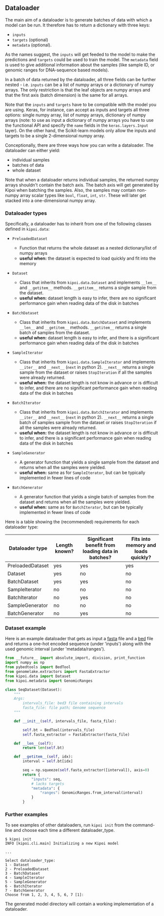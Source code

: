 ## Dataloader

The main aim of a dataloader is to generate batches of data with which a model can be run. It therefore has to return a dictionary with three keys:

- `inputs`
- `targets` (optional)
- `metadata` (optional).

As the names suggest, the `inputs` will get feeded to the model to make the predictions and `targets` could be used to train the model. The `metadata` field is used to give additional information about the samples (like sample ID, or genomic ranges for DNA-sequence based models).

In a batch of data returned by the dataloader, all three fields can be further nested - i.e. `inputs` can be a list of numpy arrays or a dictionary of numpy arrays. The only restriction is that the leaf objects are numpy arrays and that the first axis (batch dimension) is the same for all arrays.

Note that the `inputs` and `targets` have to be compatible with the model you are using. Keras, for instance, can accept as inputs and targets all three options: single numpy array, list of numpy arrays, dictionary of numpy arrays (note: to use as input a dictionary of numpy arrays you have to use the functional API and specify the `name` fields in the `keras.layers.Input` layer). On the other hand, the Scikit-learn models only allow the inputs and targets to be a single 2-dimensional numpy array.

Conceptionally, there are three ways how you can write a dataloader. The dataloader can either yield:

- individual samples
- batches of data
- whole dataset

Note that when a dataloader returns individual samples, the returned numpy arrays shouldn't contain the batch axis. The batch axis will get generated by Kipoi when batching the samples. Also, the samples may contain non-numpy array scalar types like `bool`, `float`, `int`, `str`. These will later get stacked into a one-dimensional numpy array.

### Dataloader types

Specifically, a dataloader has to inherit from one of the following classes defined in `kipoi.data`:

- `PreloadedDataset` 
    - Function that returns the whole dataset as a nested dictionary/list of numpy arrays
    - **useful when:** the dataset is expected to load quickly and fit into the memory


- `Dataset` 
    - Class that inherits from `kipoi.data.Dataset` and implements `__len__` and `__getitem__` methods. `__getitem__` returns a single sample from the dataset.
    - **useful when:** dataset length is easy to infer, there are no significant performance gain when reading data of the disk in batches


- `BatchDataset` 
    - Class that inherits from `kipoi.data.BatchDataset` and implements `__len__` and `__getitem__` methods. `__getitem__` returns a single batch of samples from the dataset.
    - **useful when:** dataset length is easy to infer, and there is a significant performance gain when reading data of the disk in batches


- `SampleIterator` 
    - Class that inherits from `kipoi.data.SampleIterator` and implements `__iter__` and `__next__` (`next` in python 2). `__next__` returns a single sample from the dataset or raises `StopIteration` if all the samples were already returned.
    - **useful when:** the dataset length is not know in advance or is difficult to infer, and there are no significant performance gain when reading data of the disk in batches


- `BatchIterator` 
    - Class that inherits from `kipoi.data.BatchIterator` and implements `__iter__` and `__next__` (`next` in python 2). `__next__` returns a single batch of samples sample from the dataset or raises `StopIteration` if all the samples were already returned.
    - **useful when:** the dataset length is not know in advance or is difficult to infer, and there is a significant performance gain when reading data of the disk in batches


- `SampleGenerator` 
    - A generator function that yields a single sample from the dataset and returns when all the samples were yielded.
    - **useful when:** same as for `SampleIterator`, but can be typically implemented in fewer lines of code


- `BatchGenerator` 
    - A generator function that yields a single batch of samples from the dataset and returns when all the samples were yielded.
    - **useful when:** same as for `BatchIterator`, but can be typically implemented in fewer lines of code


Here is a table showing the (recommended) requirements for each dataloader type:

| Dataloader type   	| Length known? 	| Significant benefit from loading data in batches? 	| Fits into memory and loads quickly? 	|
|-------------------	|---------------	|---------------------------------------------------	|-------------------------------------	|
| PreloadedDataset  	| yes           	| yes                                               	| yes                                 	|
| Dataset           	| yes           	| no                                                	| no                                  	|
| BatchDataset      	| yes           	| yes                                               	| no                                  	|
| SampleIterator    	| no            	| no                                                	| no                                  	|
| BatchIterator     	| no            	| yes                                               	| no                                  	|
| SampleGenerator   	| no            	| no                                                	| no                                  	|
| BatchGenerator    	| no            	| yes                                               	| no                                  	|


### Dataset example

Here is an example dataloader that gets as input a [fasta](http://genetics.bwh.harvard.edu/pph/FASTA.html) file and a [bed](https://genome.ucsc.edu/FAQ/FAQformat.html#format1) file and returns a one-hot encoded sequence (under 'inputs') along with the used genomic interval (under 'metadata/ranges').

```python
from __future__ import absolute_import, division, print_function
import numpy as np
from pybedtools import BedTool
from genomelake.extractors import FastaExtractor
from kipoi.data import Dataset
from kipoi.metadata import GenomicRanges

class SeqDataset(Dataset):
    """
    Args:
        intervals_file: bed3 file containing intervals
        fasta_file: file path; Genome sequence
    """

    def __init__(self, intervals_file, fasta_file):

        self.bt = BedTool(intervals_file)
        self.fasta_extractor = FastaExtractor(fasta_file)

    def __len__(self):
        return len(self.bt)

    def __getitem__(self, idx):
        interval = self.bt[idx]

        seq = np.squeeze(self.fasta_extractor([interval]), axis=0)
        return {
            "inputs": seq,
			# lacks targets
            "metadata": {
                "ranges": GenomicRanges.from_interval(interval)
            }
        }
```

### Further examples

To see examples of other dataloaders, run `kipoi init` from the command-line and choose each time a different dataloader_type.

```
$ kipoi init
INFO [kipoi.cli.main] Initializing a new Kipoi model

...

Select dataloader_type:
1 - Dataset
2 - PreloadedDataset
3 - BatchDataset
4 - SampleIterator
5 - SampleGenerator
6 - BatchIterator
7 - BatchGenerator
Choose from 1, 2, 3, 4, 5, 6, 7 [1]:
```

The generated model directory will contain a working implementation of a dataloader.
